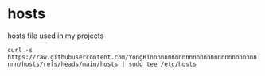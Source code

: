 # hosts
hosts file used in my projects

`curl -s https://raw.githubusercontent.com/YongBinnnnnnnnnnnnnnnnnnnnnnnnnnnnnnnnn/hosts/refs/heads/main/hosts | sudo tee /etc/hosts`
